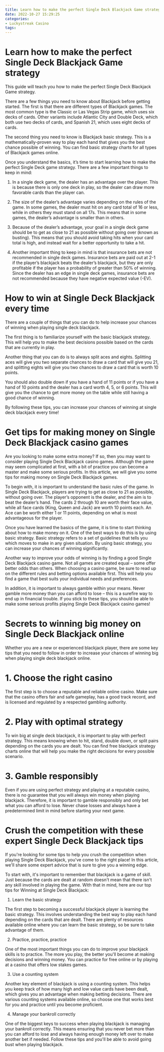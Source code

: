 ```yaml
---
title: Learn how to make the perfect Single Deck Blackjack Game strategy 
date: 2022-10-27 15:29:25
categories:
- Luckystreak Casino
tags:
---
```



#  Learn how to make the perfect Single Deck Blackjack Game strategy 

This guide will teach you how to make the perfect Single Deck Blackjack Game strategy.

There are a few things you need to know about Blackjack before getting started. The first is that there are different types of Blackjack games. The most common type is the Classic or Las Vegas Strip game, which uses six decks of cards. Other variants include Atlantic City and Double Deck, which both use two decks of cards, and Spanish 21, which uses eight decks of cards.

The second thing you need to know is Blackjack basic strategy. This is a mathematically-proven way to play each hand that gives you the best chance possible of winning. You can find basic strategy charts for all types of Blackjack games online.

Once you understand the basics, it’s time to start learning how to make the perfect Single Deck game strategy. There are a few important things to keep in mind:

1) In a single deck game, the dealer has an advantage over the player. This is because there is only one deck in play, so the dealer can draw more favorable cards than the player can.

2) The size of the dealer’s advantage varies depending on the rules of the game. In some games, the dealer must hit on any card total of 16 or less, while in others they must stand on all 17s. This means that in some games, the dealer’s advantage is smaller than in others.

3) Because of the dealer’s advantage, your goal in a single deck game should be to get as close to 21 as possible without going over (known as busting). This means that you should avoid taking hits when your card total is high, and instead wait for a better opportunity to take a hit.

4) Another important thing to keep in mind is that insurance bets are not recommended in single deck games. Insurance bets are paid out at 2-1 if the player’s blackjack beats the dealer’s blackjack, but they are only profitable if the player has a probability of greater than 50% of winning. Since the dealer has an edge in single deck games, insurance bets are not recommended because they have negative expected value (-EV).

#  How to win at Single Deck Blackjack every time 
There are a couple of things that you can do to help increase your chances of winning when playing single deck blackjack. 

The first thing is to familiarize yourself with the basic blackjack strategy. This will help you to make the best decisions possible based on the cards that are currently in play. 

Another thing that you can do is to always split aces and eights. Splitting aces will give you two separate chances to draw a card that will give you 21, and splitting eights will give you two chances to draw a card that is worth 10 points. 

You should also double down if you have a hand of 11 points or if you have a hand of 10 points and the dealer has a card worth 4, 5, or 6 points. This will give you the chance to get more money on the table while still having a good chance of winning. 

By following these tips, you can increase your chances of winning at single deck blackjack every time!

#  Get tips for making money on Single Deck Blackjack casino games 

Are you looking to make some extra money? If so, then you may want to consider playing Single Deck Blackjack casino games. Although the game may seem complicated at first, with a bit of practice you can become a master and make some serious profits. In this article, we will give you some tips for making money on Single Deck Blackjack games.

To begin with, it is important to understand the basic rules of the game. In Single Deck Blackjack, players are trying to get as close to 21 as possible, without going over. The player’s opponent is the dealer, and the aim is to beat the dealer’s hand. The cards 2 through 10 are worth their face value, while all face cards (King, Queen and Jack) are worth 10 points each. An Ace can be worth either 1 or 11 points, depending on what is most advantageous for the player.

Once you have learned the basics of the game, it is time to start thinking about how to make money on it. One of the best ways to do this is by using basic strategy. Basic strategy refers to a set of guidelines that tells you which moves to make in any given situation. By using basic strategy, you can increase your chances of winning significantly.

Another way to improve your odds of winning is by finding a good Single Deck Blackjack casino game. Not all games are created equal – some offer better odds than others. When choosing a casino game, be sure to read up on the different rules and betting options available first. This will help you find a game that best suits your individual needs and preferences.

In addition, it is important to always gamble within your means. Never gamble more money than you can afford to lose – this is a surefire way to end up in financial trouble. If you stick to these tips, you should be able to make some serious profits playing Single Deck Blackjack casino games!

#  Secrets to winning big money on Single Deck Blackjack online 

Whether you are a new or experienced blackjack player, there are some key tips that you need to follow in order to increase your chances of winning big when playing single deck blackjack online.

# 1. Choose the right casino 

The first step is to choose a reputable and reliable online casino. Make sure that the casino offers fair and safe gameplay, has a good track record, and is licensed and regulated by a respected gambling authority.

# 2. Play with optimal strategy 

To win big at single deck blackjack, it is important to play with perfect strategy. This means knowing when to hit, stand, double down, or split pairs depending on the cards you are dealt. You can find free blackjack strategy charts online that will help you make the right decisions for every possible scenario.

# 3. Gamble responsibly 

Even if you are using perfect strategy and playing at a reputable casino, there is no guarantee that you will always win money when playing blackjack. Therefore, it is important to gamble responsibly and only bet what you can afford to lose. Never chase losses and always have a predetermined limit in mind before starting your next game.

#  Crush the competition with these expert Single Deck Blackjack tips

If you're looking for some tips to help you crush the competition when playing Single Deck Blackjack, you've come to the right place! In this article, we'll share some expert advice that is sure to give you a winning edge.

To start with, it's important to remember that blackjack is a game of skill. Just because the cards are dealt at random doesn't mean that there isn't any skill involved in playing the game. With that in mind, here are our top tips for Winning at Single Deck Blackjack:

1. Learn the basic strategy

The first step to becoming a successful blackjack player is learning the basic strategy. This involves understanding the best way to play each hand depending on the cards that are dealt. There are plenty of resources available online where you can learn the basic strategy, so be sure to take advantage of them.

2. Practice, practice, practice

One of the most important things you can do to improve your blackjack skills is to practice. The more you play, the better you'll become at making decisions and winning money. You can practice for free online or by playing at a casino that offers low stakes games.

3. Use a counting system

Another key element of blackjack is using a counting system. This helps you keep track of how many high and low value cards have been dealt, which gives you an advantage when making betting decisions. There are various counting systems available online, so choose one that works best for you and practice until you become proficient.

4. Manage your bankroll correctly

One of the biggest keys to success when playing blackjack is managing your bankroll correctly. This means ensuring that you never bet more than you can afford to lose and always having enough money left over to make another bet if needed. Follow these tips and you'll be able to avoid going bust when playing blackjack.
